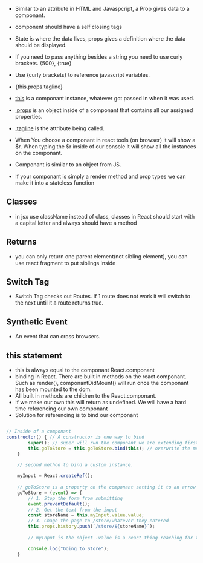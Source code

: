 - Similar to an attribute in HTML and Javaspcript, a Prop gives data to a componant.
- component should have a self closing tags <App />
- State is where the data lives, props gives a definition where the data should be displayed.
- If you need to pass anything besides a string you need to use curly brackets. {500}, {true}
- Use {curly brackets} to reference javascript variables.

- {this.props.tagline} 
- <u>this</u> is a componant instance, whatever got passed in when it was used. 
- <u>.props</u> is an object inside of a componant that contains all our assigned properties. 
- <u>.tagline</u> is the attribute being called. 

- When You choose a componant in react tools (on browser) it will show a $r. When typing the $r inside of our console it will show all the instances on the componant. 
- Componant is similar to an object from JS.
- If your componant is simply a render method and prop types we can make it into a stateless function

## Classes
- in jsx use className instead of class, classes in React should start with a capital letter and always should have a method

## Returns
- you can only return one parent element(not sibling element), you can use react fragment to put siblings inside

## Switch Tag
- Switch Tag checks out Routes. If 1 route does not work it will switch to the next until it a route returns true.

## Synthetic Event
- An event that can cross browsers.

## this statement
- this is always equal to the componant React.componant
- binding in React. There are built in methods on the react componant. Such as render(), componantDidMount() will run once the componant has been mounted to the dom. 
- All built in methods are children to the React.componant. 
- If we make our own this will return as undefined. We will have a hard time referencing our own componant
- Solution for referencing is to bind our componant

```js

// Inside of a componant
constructor() { // A constructor is one way to bind 
        super(); // super will run the componant we are extending first
        this.goToStore = this.goToStore.bind(this); // overwrite the method on it and attach to bind. 
    }

    // second method to bind a custom instance.

    myInput = React.createRef();
    
    // goToStore is a property on the componant setting it to an arrow function allow us to bind to the StorePicker componant
    goToStore = (event) => {
        // 1. Stop the form from submitting
        event.preventDefault(); 
        // 2. Get the text from the input 
        const storeName = this.myInput.value.value;
        // 3. Chage the page to /store/whatever-they-entered
        this.props.history.push(`/store/${storeName}`);
        
        // myInput is the object .value is a react thing reaching for the value(input) on the object. The 2nd value gets whatever has been typed 

        console.log("Going to Store");
    }